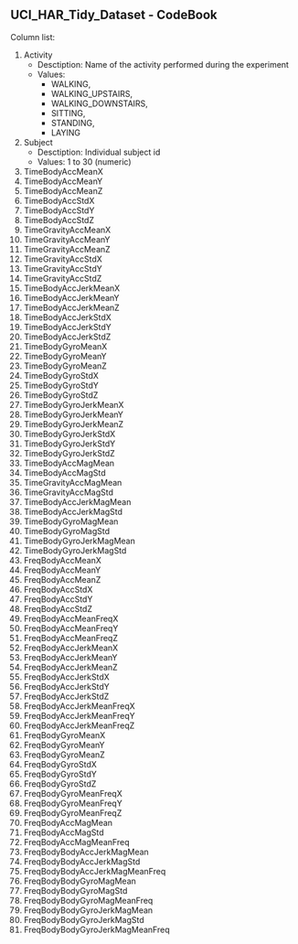 
## UCI_HAR_Tidy_Dataset - CodeBook


Column list:

 1. Activity
    - Desctiption: Name of the activity performed during the experiment
    - Values: 
      - WALKING, 
      - WALKING_UPSTAIRS, 
      - WALKING_DOWNSTAIRS, 
      - SITTING, 
      - STANDING,
      - LAYING
 2. Subject
    - Desctiption: Individual subject id
    - Values: 1 to 30 (numeric)
 3. TimeBodyAccMeanX               
 4. TimeBodyAccMeanY               
 5. TimeBodyAccMeanZ               
 6. TimeBodyAccStdX                
 7. TimeBodyAccStdY                
 8. TimeBodyAccStdZ                
 9. TimeGravityAccMeanX            
10. TimeGravityAccMeanY            
11. TimeGravityAccMeanZ            
12. TimeGravityAccStdX             
13. TimeGravityAccStdY             
14. TimeGravityAccStdZ             
15. TimeBodyAccJerkMeanX           
16. TimeBodyAccJerkMeanY           
17. TimeBodyAccJerkMeanZ           
18. TimeBodyAccJerkStdX            
19. TimeBodyAccJerkStdY            
20. TimeBodyAccJerkStdZ            
21. TimeBodyGyroMeanX              
22. TimeBodyGyroMeanY              
23. TimeBodyGyroMeanZ              
24. TimeBodyGyroStdX               
25. TimeBodyGyroStdY               
26. TimeBodyGyroStdZ               
27. TimeBodyGyroJerkMeanX          
28. TimeBodyGyroJerkMeanY          
29. TimeBodyGyroJerkMeanZ          
30. TimeBodyGyroJerkStdX           
31. TimeBodyGyroJerkStdY           
32. TimeBodyGyroJerkStdZ           
33. TimeBodyAccMagMean             
34. TimeBodyAccMagStd              
35. TimeGravityAccMagMean          
36. TimeGravityAccMagStd           
37. TimeBodyAccJerkMagMean         
38. TimeBodyAccJerkMagStd          
39. TimeBodyGyroMagMean            
40. TimeBodyGyroMagStd             
41. TimeBodyGyroJerkMagMean        
42. TimeBodyGyroJerkMagStd         
43. FreqBodyAccMeanX               
44. FreqBodyAccMeanY               
45. FreqBodyAccMeanZ               
46. FreqBodyAccStdX                
47. FreqBodyAccStdY                
48. FreqBodyAccStdZ                
49. FreqBodyAccMeanFreqX           
50. FreqBodyAccMeanFreqY           
51. FreqBodyAccMeanFreqZ           
52. FreqBodyAccJerkMeanX           
53. FreqBodyAccJerkMeanY           
54. FreqBodyAccJerkMeanZ           
55. FreqBodyAccJerkStdX            
56. FreqBodyAccJerkStdY            
57. FreqBodyAccJerkStdZ            
58. FreqBodyAccJerkMeanFreqX       
59. FreqBodyAccJerkMeanFreqY       
60. FreqBodyAccJerkMeanFreqZ       
61. FreqBodyGyroMeanX              
62. FreqBodyGyroMeanY              
63. FreqBodyGyroMeanZ              
64. FreqBodyGyroStdX               
65. FreqBodyGyroStdY               
66. FreqBodyGyroStdZ               
67. FreqBodyGyroMeanFreqX          
68. FreqBodyGyroMeanFreqY          
69. FreqBodyGyroMeanFreqZ          
70. FreqBodyAccMagMean             
71. FreqBodyAccMagStd              
72. FreqBodyAccMagMeanFreq         
73. FreqBodyBodyAccJerkMagMean     
74. FreqBodyBodyAccJerkMagStd      
75. FreqBodyBodyAccJerkMagMeanFreq 
76. FreqBodyBodyGyroMagMean        
77. FreqBodyBodyGyroMagStd         
78. FreqBodyBodyGyroMagMeanFreq    
79. FreqBodyBodyGyroJerkMagMean    
80. FreqBodyBodyGyroJerkMagStd     
81. FreqBodyBodyGyroJerkMagMeanFreq
